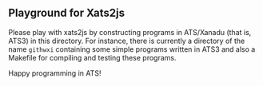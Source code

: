 ## Playground for Xats2js

Please play with xats2js by constructing programs in ATS/Xanadu
(that is, ATS3) in this directory. For instance, there is currently
a directory of the name `githwxi` containing some simple programs
written in ATS3 and also a Makefile for compiling and testing these
programs.

Happy programming in ATS!
